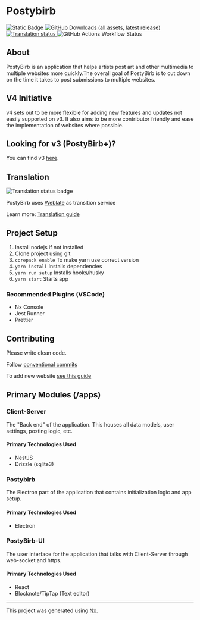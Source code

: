 # Postybirb

<div style='flex: 1'>
<a href="https://discord.gg/bN2rwvTs">
<img alt="Static Badge" src="https://img.shields.io/badge/discord-%2323272a?logo=discord">
</a>
<a href="https://github.com/mvdicarlo/postybirb/releases/latest">
<img alt="GitHub Downloads (all assets, latest release)" src="https://img.shields.io/github/downloads/mvdicarlo/postybirb/latest/total">
</a>
<a href="https://hosted.weblate.org/engage/postybirb/">
<img src="https://hosted.weblate.org/widget/postybirb/svg-badge.svg" alt="Translation status" />
</a>
<img alt="GitHub Actions Workflow Status" src="https://img.shields.io/github/actions/workflow/status/mvdicarlo/postybirb/build.yml">
</div>

## About

PostyBirb is an application that helps artists post art and other multimedia to
multiple websites more quickly.The overall goal of PostyBirb is to cut down on
the time it takes to post submissions to multiple websites.

## V4 Initiative

v4 sets out to be more flexible for adding new features and updates not easily
supported on v3. It also aims to be more contributor friendly and ease the
implementation of websites where possible.

## Looking for v3 (PostyBirb+)?

You can find v3 [here](https://github.com/mvdicarlo/postybirb-plus).

## Translation

![Translation status badge](https://hosted.weblate.org/widget/postybirb/postybirb/287x66-black.png)

PostyBirb uses [Weblate](https://hosted.weblate.org/projects/postybirb/postybirb/) as transltion service

Learn more: [Translation guide](./TRANSLATION.md)

## Project Setup

1. Install nodejs if not installed
2. Clone project using git
3. `corepack enable` To make yarn use correct version
4. `yarn install` Installs dependencies
5. `yarn run setup` Installs hooks/husky
6. `yarn start` Starts app

### Recommended Plugins (VSCode)

- Nx Console
- Jest Runner
- Prettier

## Contributing

Please write clean code.

Follow [conventional commits](https://www.conventionalcommits.org/en/v1.0.0/)

To add new website [see this guide](./contributing/add-a-website)

## Primary Modules (/apps)

### Client-Server

The "Back end" of the application. This houses all data models, user settings,
posting logic, etc.

#### Primary Technologies Used

- NestJS
- Drizzle (sqlite3)

### Postybirb

The Electron part of the application that contains initialization logic and
app setup.

#### Primary Technologies Used

- Electron

### PostyBirb-UI

The user interface for the application that talks with Client-Server through
web-socket and https.

#### Primary Technologies Used

- React
- Blocknote/TipTap (Text editor)

---

This project was generated using [Nx](https://nx.dev).
